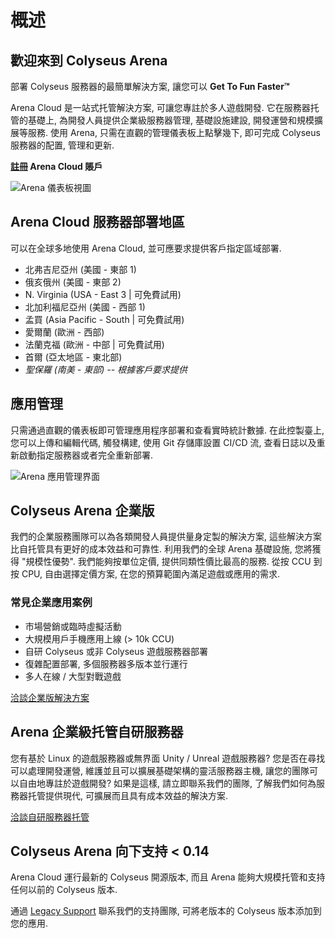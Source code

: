 # 概述

## 歡迎來到 Colyseus Arena
部署 Colyseus 服務器的最簡單解決方案, 讓您可以 **Get To Fun Faster™**

Arena Cloud 是一站式托管解決方案, 可讓您專註於多人遊戲開發. 它在服務器托管的基礎上, 為開發人員提供企業級服務器管理, 基礎設施建設, 開發運營和規模擴展等服務. 使用 Arena, 只需在直觀的管理儀表板上點擊幾下, 即可完成 Colyseus 服務器的配置, 管理和更新.

**[註冊](https://console.colyseus.io/register) Arena Cloud 賬戶**

![Arena 儀表板視圖](../../images/dashboard-view.jpg)

## Arena Cloud 服務器部署地區
可以在全球多地使用 Arena Cloud, 並可應要求提供客戶指定區域部署.

- 北弗吉尼亞州 (美國 - 東部 1)
- 俄亥俄州 (美國 - 東部 2)
- N. Virginia (USA - East 3 | 可免費試用)
- 北加利福尼亞州 (美國 - 西部 1)
- 孟買 (Asia Pacific - South | 可免費試用)
- 愛爾蘭 (歐洲 - 西部)
- 法蘭克福 (歐洲 - 中部 | 可免費試用)
- 首爾 (亞太地區 - 東北部)
- *聖保羅 (南美 - 東部) -- 根據客戶要求提供*

## 應用管理
只需通過直觀的儀表板即可管理應用程序部署和查看實時統計數據. 在此控製臺上, 您可以上傳和編輯代碼, 觸發構建, 使用 Git 存儲庫設置 CI/CD 流, 查看日誌以及重新啟動指定服務器或者完全重新部署.

![Arena 應用管理界面](../../images/app-manage-view.jpg)


## Colyseus Arena 企業版
我們的企業服務團隊可以為各類開發人員提供量身定製的解決方案, 這些解決方案比自托管具有更好的成本效益和可靠性. 利用我們的全球 Arena 基礎設施, 您將獲得 "規模性優勢". 我們能夠按單位定價, 提供同類性價比最高的服務. 從按 CCU 到按 CPU, 自由選擇定價方案, 在您的預算範圍內滿足遊戲或應用的需求.

### 常見企業應用案例
- 市場營銷或臨時虛擬活動
- 大規模用戶手機應用上線 (> 10k CCU)
- 自研 Colyseus 或非 Colyseus 遊戲服務器部署
- 復雜配置部署, 多個服務器多版本並行運行
- 多人在線 / 大型對戰遊戲

[洽談企業版解決方案](mailto:contact@lucidsight.com)

## Arena 企業級托管自研服務器
您有基於 Linux 的遊戲服務器或無界面 Unity / Unreal 遊戲服務器? 您是否在尋找可以處理開發運營, 維護並且可以擴展基礎架構的靈活服務器主機, 讓您的團隊可以自由地專註於遊戲開發? 如果是這樣, 請立即聯系我們的團隊, 了解我們如何為服務器托管提供現代, 可擴展而且具有成本效益的解決方案.

[洽談自研服務器托管](mailto:support@lucidsight.com)

## Colyseus Arena 向下支持 < 0.14
Arena Cloud 運行最新的 Colyseus 開源版本, 而且 Arena 能夠大規模托管和支持任何以前的 Colyseus 版本.

通過 [Legacy Support](mailto:support@lucidsight.com) 聯系我們的支持團隊, 可將老版本的 Colyseus 版本添加到您的應用.
